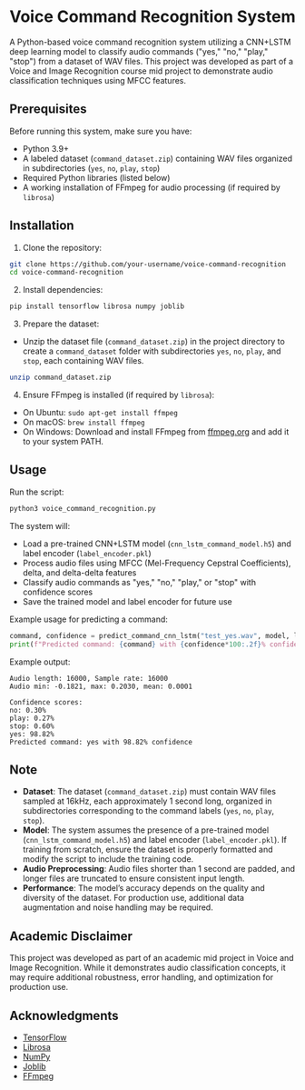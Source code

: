 # Voice Command Recognition System
A Python-based voice command recognition system utilizing a CNN+LSTM deep learning model to classify audio commands ("yes," "no," "play," "stop") from a dataset of WAV files. This project was developed as part of a Voice and Image Recognition course mid project to demonstrate audio classification techniques using MFCC features.

## Prerequisites
Before running this system, make sure you have:
- Python 3.9+
- A labeled dataset (`command_dataset.zip`) containing WAV files organized in subdirectories (`yes`, `no`, `play`, `stop`)
- Required Python libraries (listed below)
- A working installation of FFmpeg for audio processing (if required by `librosa`)

## Installation
1. Clone the repository:
```bash
git clone https://github.com/your-username/voice-command-recognition
cd voice-command-recognition
```

2. Install dependencies:
```bash
pip install tensorflow librosa numpy joblib
```

3. Prepare the dataset:
- Unzip the dataset file (`command_dataset.zip`) in the project directory to create a `command_dataset` folder with subdirectories `yes`, `no`, `play`, and `stop`, each containing WAV files.
```bash
unzip command_dataset.zip
```

4. Ensure FFmpeg is installed (if required by `librosa`):
- On Ubuntu: `sudo apt-get install ffmpeg`
- On macOS: `brew install ffmpeg`
- On Windows: Download and install FFmpeg from [ffmpeg.org](https://ffmpeg.org/) and add it to your system PATH.

## Usage
Run the script:
```bash
python3 voice_command_recognition.py
```

The system will:
- Load a pre-trained CNN+LSTM model (`cnn_lstm_command_model.h5`) and label encoder (`label_encoder.pkl`)
- Process audio files using MFCC (Mel-Frequency Cepstral Coefficients), delta, and delta-delta features
- Classify audio commands as "yes," "no," "play," or "stop" with confidence scores
- Save the trained model and label encoder for future use

Example usage for predicting a command:
```python
command, confidence = predict_command_cnn_lstm("test_yes.wav", model, label_encoder)
print(f"Predicted command: {command} with {confidence*100:.2f}% confidence")
```

Example output:
```
Audio length: 16000, Sample rate: 16000
Audio min: -0.1821, max: 0.2030, mean: 0.0001

Confidence scores:
no: 0.30%
play: 0.27%
stop: 0.60%
yes: 98.82%
Predicted command: yes with 98.82% confidence
```

## Note
- **Dataset**: The dataset (`command_dataset.zip`) must contain WAV files sampled at 16kHz, each approximately 1 second long, organized in subdirectories corresponding to the command labels (`yes`, `no`, `play`, `stop`).
- **Model**: The system assumes the presence of a pre-trained model (`cnn_lstm_command_model.h5`) and label encoder (`label_encoder.pkl`). If training from scratch, ensure the dataset is properly formatted and modify the script to include the training code.
- **Audio Preprocessing**: Audio files shorter than 1 second are padded, and longer files are truncated to ensure consistent input length.
- **Performance**: The model’s accuracy depends on the quality and diversity of the dataset. For production use, additional data augmentation and noise handling may be required.

## Academic Disclaimer
This project was developed as part of an academic mid project in Voice and Image Recognition. While it demonstrates audio classification concepts, it may require additional robustness, error handling, and optimization for production use.

## Acknowledgments
- [TensorFlow](https://www.tensorflow.org/)
- [Librosa](https://librosa.org/)
- [NumPy](https://numpy.org/)
- [Joblib](https://joblib.readthedocs.io/)
- [FFmpeg](https://ffmpeg.org/)
